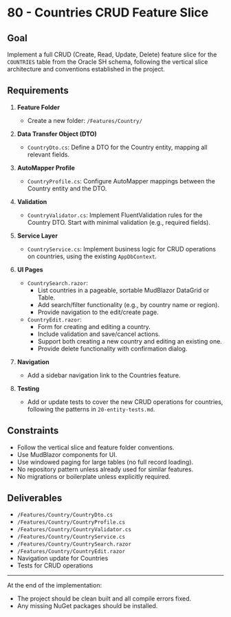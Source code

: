 # 80 - Countries CRUD Feature Slice

## Goal
Implement a full CRUD (Create, Read, Update, Delete) feature slice for the `COUNTRIES` table from the Oracle SH schema, following the vertical slice architecture and conventions established in the project.

## Requirements

1. **Feature Folder**
   - Create a new folder: `/Features/Country/`

2. **Data Transfer Object (DTO)**
   - `CountryDto.cs`: Define a DTO for the Country entity, mapping all relevant fields.

3. **AutoMapper Profile**
   - `CountryProfile.cs`: Configure AutoMapper mappings between the Country entity and the DTO.

4. **Validation**
   - `CountryValidator.cs`: Implement FluentValidation rules for the Country DTO. Start with minimal validation (e.g., required fields).

5. **Service Layer**
   - `CountryService.cs`: Implement business logic for CRUD operations on countries, using the existing `AppDbContext`.

6. **UI Pages**
   - `CountrySearch.razor`:
     - List countries in a pageable, sortable MudBlazor DataGrid or Table.
     - Add search/filter functionality (e.g., by country name or region).
     - Provide navigation to the edit/create page.
   - `CountryEdit.razor`:
     - Form for creating and editing a country.
     - Include validation and save/cancel actions.
     - Support both creating a new country and editing an existing one.
     - Provide delete functionality with confirmation dialog.

7. **Navigation**
   - Add a sidebar navigation link to the Countries feature.

8. **Testing**
   - Add or update tests to cover the new CRUD operations for countries, following the patterns in `20-entity-tests.md`.

## Constraints
- Follow the vertical slice and feature folder conventions.
- Use MudBlazor components for UI.
- Use windowed paging for large tables (no full record loading).
- No repository pattern unless already used for similar features.
- No migrations or boilerplate unless explicitly required.

## Deliverables
- `/Features/Country/CountryDto.cs`
- `/Features/Country/CountryProfile.cs`
- `/Features/Country/CountryValidator.cs`
- `/Features/Country/CountryService.cs`
- `/Features/Country/CountrySearch.razor`
- `/Features/Country/CountryEdit.razor`
- Navigation update for Countries
- Tests for CRUD operations

---

At the end of the implementation:
- The project should be clean built and all compile errors fixed.
- Any missing NuGet packages should be installed. 